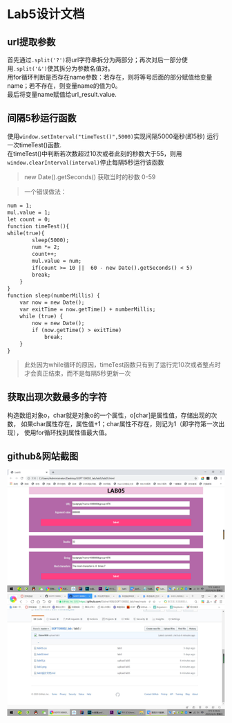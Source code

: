 # Lab5设计文档

## url提取参数

首先通过`.split('?')`将url字符串拆分为两部分；再次对后一部分使用`.split('&')`使其拆分为参数名值对。<br>
用for循环判断是否存在name参数：若存在，则将等号后面的部分赋值给变量name；若不存在，则变量name的值为0。<br>
最后将变量name赋值给url_result.value.


## 间隔5秒运行函数

使用`window.setInterval("timeTest()",5000)`实现间隔5000毫秒(即5秒) 运行一次timeTest()函数.<br>
在timeTest()中判断若次数超过10次或者此刻的秒数大于55，则用`window.clearInterval(interval)`停止每隔5秒运行该函数

>new Date().getSeconds() 获取当时的秒数 0-59

>一个错误做法：

    num = 1;
    mul.value = 1;
    let count = 0;
    function timeTest(){
    while(true){
            sleep(5000);
            num *= 2;
            count++;
            mul.value = num;
            if(count >= 10 ||  60 - new Date().getSeconds() < 5) 
            break;
        }
    }
    function sleep(numberMillis) {
        var now = new Date();
        var exitTime = now.getTime() + numberMillis;
        while (true) {
            now = new Date();
            if (now.getTime() > exitTime)
                break;
        }
    }
 >此处因为while循环的原因，timeTest函数只有到了运行完10次或者整点时才会真正结束，而不是每隔5秒更新一次


## 获取出现次数最多的字符

构造数组对象o，char就是对象o的一个属性，o[char]是属性值，存储出现的次数，
如果char属性存在，属性值+1；char属性不存在，则记为1（即字符第一次出现），
使用for循环找到属性值最大值。


## github&网站截图
![lab5.jpg](lab5.jpg)
![github.jpg](github.jpg)

